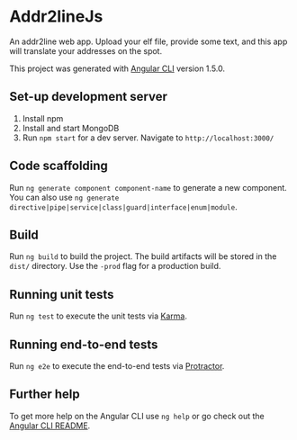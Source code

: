 # Addr2lineJs

An addr2line web app. Upload your elf file, provide some text, and this app will translate your addresses on the spot.

This project was generated with [Angular CLI](https://github.com/angular/angular-cli) version 1.5.0.

## Set-up development server
1. Install npm
2. Install and start MongoDB
3. Run `npm start` for a dev server. Navigate to `http://localhost:3000/`

## Code scaffolding

Run `ng generate component component-name` to generate a new component. You can also use `ng generate directive|pipe|service|class|guard|interface|enum|module`.

## Build

Run `ng build` to build the project. The build artifacts will be stored in the `dist/` directory. Use the `-prod` flag for a production build.

## Running unit tests

Run `ng test` to execute the unit tests via [Karma](https://karma-runner.github.io).

## Running end-to-end tests

Run `ng e2e` to execute the end-to-end tests via [Protractor](http://www.protractortest.org/).

## Further help

To get more help on the Angular CLI use `ng help` or go check out the [Angular CLI README](https://github.com/angular/angular-cli/blob/master/README.md).
